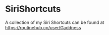 # SiriShortcuts
A collection of my Siri Shortcuts can be found at https://routinehub.co/user/Gaddness
